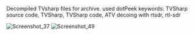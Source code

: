 Decompiled TVsharp files for archive.
used dotPeek
keywords: TVSharp source code, TVSharp, TVSharp code, ATV decoing with rtsdr, rtl-sdr

![Screenshot_37](https://github.com/Sultan-papagani/TVSharp-archive/assets/69393574/178a7400-3557-499e-8d67-a1de48d1dc7f)
![Screenshot_49](https://github.com/Sultan-papagani/TVSharp-archive/assets/69393574/ad30f676-4fef-4914-912a-814949b64109)
